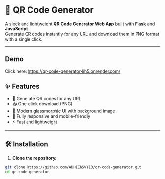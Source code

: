 # 🎉 QR Code Generator

A sleek and lightweight **QR Code Generator Web App** built with **Flask** and **JavaScript**.  
Generate QR codes instantly for any URL and download them in PNG format with a single click.  

---
## Demo 
Click here: https://qr-code-generator-ljh5.onrender.com/

## ✨ Features
- 🔗 Generate QR codes for any URL  
- 📥 One-click download (PNG)  
- 🎨 Modern glassmorphic UI with background image  
- 📱 Fully responsive and mobile-friendly  
- ⚡ Fast and lightweight  

---

## 🛠️ Installation

1. **Clone the repository:**

```bash
git clone https://github.com/ADHIINSVY13/qr-code-generator.git
cd qr-code-generator
